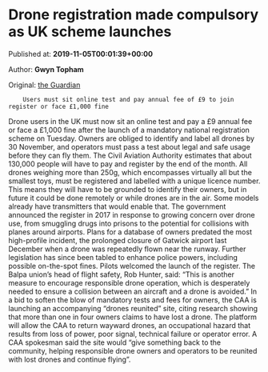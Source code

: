 
# Drone registration made compulsory as UK scheme launches

Published at: **2019-11-05T00:01:39+00:00**

Author: **Gwyn Topham**

Original: [the Guardian](https://www.theguardian.com/technology/2019/nov/05/drone-registration-made-compulsory-as-uk-scheme-launches)


        Users must sit online test and pay annual fee of £9 to join register or face £1,000 fine
      
Drone users in the UK must now sit an online test and pay a £9 annual fee or face a £1,000 fine after the launch of a mandatory national registration scheme on Tuesday.
Owners are obliged to identify and label all drones by 30 November, and operators must pass a test about legal and safe usage before they can fly them.
The Civil Aviation Authority estimates that about 130,000 people will have to pay and register by the end of the month.
All drones weighing more than 250g, which encompasses virtually all but the smallest toys, must be registered and labelled with a unique licence number. This means they will have to be grounded to identify their owners, but in future it could be done remotely or while drones are in the air. Some models already have transmitters that would enable that.
The government announced the register in 2017 in response to growing concern over drone use, from smuggling drugs into prisons to the potential for collisions with planes around airports. Plans for a database of owners predated the most high-profile incident, the prolonged closure of Gatwick airport last December when a drone was repeatedly flown near the runway. Further legislation has since been tabled to enhance police powers, including possible on-the-spot fines.
Pilots welcomed the launch of the register. The Balpa union’s head of flight safety, Rob Hunter, said: “This is another measure to encourage responsible drone operation, which is desperately needed to ensure a collision between an aircraft and a drone is avoided.”
In a bid to soften the blow of mandatory tests and fees for owners, the CAA is launching an accompanying “drones reunited” site, citing research showing that more than one in four owners claims to have lost a drone. The platform will allow the CAA to return wayward drones, an occupational hazard that results from loss of power, poor signal, technical failure or operator error.
A CAA spokesman said the site would “give something back to the community, helping responsible drone owners and operators to be reunited with lost drones and continue flying”.
